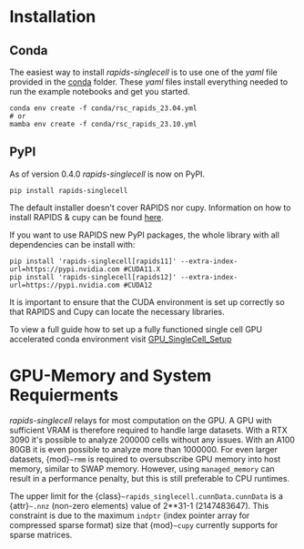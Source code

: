 # Installation
## Conda
The easiest way to install *rapids-singlecell* is to use one of the *yaml* file provided in the [conda](https://github.com/scverse/rapids_singlecell/tree/main/conda) folder. These *yaml* files install everything needed to run the example notebooks and get you started.
```
conda env create -f conda/rsc_rapids_23.04.yml
# or
mamba env create -f conda/rsc_rapids_23.10.yml
```
## PyPI
As of version 0.4.0 *rapids-singlecell* is now on PyPI.
```
pip install rapids-singlecell
```
The default installer doesn't cover RAPIDS nor cupy. Information on how to install RAPIDS & cupy can be found [here](https://rapids.ai/start.html).

If you want to use RAPIDS new PyPI packages, the whole library with all dependencies can be install with:
```
pip install 'rapids-singlecell[rapids11]' --extra-index-url=https://pypi.nvidia.com #CUDA11.X
pip install 'rapids-singlecell[rapids12]' --extra-index-url=https://pypi.nvidia.com #CUDA12

```
It is important to ensure that the CUDA environment is set up correctly so that RAPIDS and Cupy can locate the necessary libraries.

To view a full guide how to set up a fully functioned single cell GPU accelerated conda environment visit [GPU_SingleCell_Setup](https://github.com/Intron7/GPU_SingleCell_Setup)


# GPU-Memory and System Requierments

*rapids-singlecell* relays for most computation on the GPU. A GPU with sufficient VRAM is therefore required to handle large datasets.
With a RTX 3090 it's possible to analyze 200000 cells without any issues. With an A100 80GB it is even possible to analyze more than 1000000. For even larger datasets, {mod}`~rmm` is required to oversubscribe GPU memory into host memory, similar to SWAP memory. However, using `managed_memory` can result in a performance penalty, but this is still preferable to CPU runtimes.

The upper limit for the {class}`~rapids_singlecell.cunnData.cunnData` is a {attr}`~.nnz` (non-zero elements) value of 2**31-1 (2147483647). This constraint is due to the maximum `indptr` (index pointer array for compressed sparse format) size that {mod}`~cupy` currently supports for sparse matrices.
